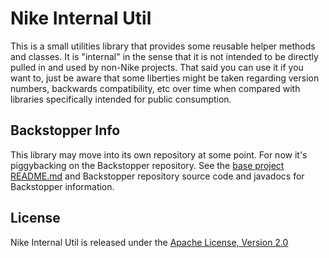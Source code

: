 # Nike Internal Util

This is a small utilities library that provides some reusable helper methods and classes. It is "internal" in the sense that it is not intended to be directly pulled in and used by non-Nike projects. That said you can use it if you want to, just be aware that some liberties might be taken regarding version numbers, backwards compatibility, etc over time when compared with libraries specifically intended for public consumption. 

## Backstopper Info

This library may move into its own repository at some point. For now it's piggybacking on the Backstopper repository. See the [base project README.md](../README.md) and Backstopper repository source code and javadocs for Backstopper information. 

## License

Nike Internal Util is released under the [Apache License, Version 2.0](http://www.apache.org/licenses/LICENSE-2.0)
